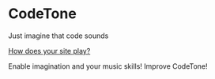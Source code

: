 CodeTone
========
Just imagine that code sounds

[How does your site play?](http://pixelscommander.com/polygon/codetone/)

Enable imagination and your music skills! Improve CodeTone!